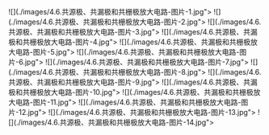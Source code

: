 ﻿![](./images/4.6.共源极、共漏极和共栅极放大电路-图片-1.jpg"></div>
![](./images/4.6.共源极、共漏极和共栅极放大电路-图片-2.jpg"></div>
![](./images/4.6.共源极、共漏极和共栅极放大电路-图片-3.jpg"></div>
![](./images/4.6.共源极、共漏极和共栅极放大电路-图片-4.jpg"></div>
![](./images/4.6.共源极、共漏极和共栅极放大电路-图片-5.jpg"></div>
![](./images/4.6.共源极、共漏极和共栅极放大电路-图片-6.jpg"></div>
![](./images/4.6.共源极、共漏极和共栅极放大电路-图片-7.jpg"></div>
![](./images/4.6.共源极、共漏极和共栅极放大电路-图片-8.jpg"></div>
![](./images/4.6.共源极、共漏极和共栅极放大电路-图片-9.jpg"></div>
![](./images/4.6.共源极、共漏极和共栅极放大电路-图片-10.jpg"></div>
![](./images/4.6.共源极、共漏极和共栅极放大电路-图片-11.jpg"></div>
![](./images/4.6.共源极、共漏极和共栅极放大电路-图片-12.jpg"></div>
![](./images/4.6.共源极、共漏极和共栅极放大电路-图片-13.jpg"></div>
![](./images/4.6.共源极、共漏极和共栅极放大电路-图片-14.jpg"></div>
